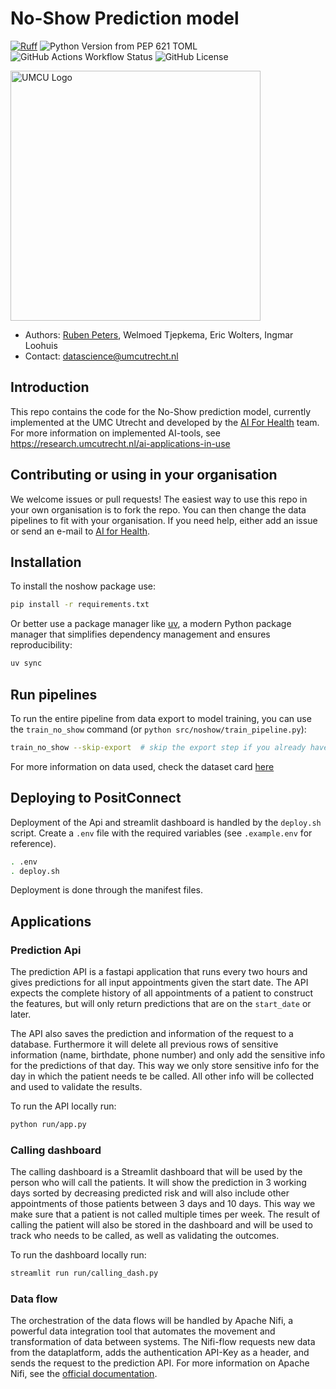 # No-Show Prediction model

[![Ruff](https://img.shields.io/endpoint?url=https://raw.githubusercontent.com/astral-sh/ruff/main/assets/badge/v2.json)](https://github.com/astral-sh/ruff)
![Python Version from PEP 621 TOML](https://img.shields.io/python/required-version-toml?tomlFilePath=https%3A%2F%2Fraw.githubusercontent.com%2FUMCU-Digital-Health%2FNo_Show%2Frefs%2Fheads%2Fmain%2Fpyproject.toml)
![GitHub Actions Workflow Status](https://img.shields.io/github/actions/workflow/status/UMCU-Digital-Health/No_Show/unit_test.yml)
![GitHub License](https://img.shields.io/github/license/UMCU-Digital-Health/No_Show)


<img src="https://cdn.worldvectorlogo.com/logos/umc-utrecht-1.svg" alt="UMCU Logo" width="400"/>

- Authors: [Ruben Peters](r.peters-7@umcutrecht.nl), Welmoed Tjepkema, Eric Wolters, Ingmar Loohuis
- Contact: datascience@umcutrecht.nl


## Introduction
This repo contains the code for the No-Show prediction model, currently implemented at the UMC Utrecht and developed by the [AI For Health](https://github.com/UMCU-Digital-Health) team.
For more information on implemented AI-tools, see <https://research.umcutrecht.nl/ai-applications-in-use>

## Contributing or using in your organisation
We welcome issues or pull requests! The easiest way to use this repo in your own organisation is to fork the repo. You can then change the data pipelines to fit with your organisation. If you need help, either add an issue or send an e-mail to [AI for Health](datascience@umcutrecht.nl).

## Installation

To install the noshow package use:

```bash
pip install -r requirements.txt
```

Or better use a package manager like [uv](https://docs.astral.sh/uv/), a modern Python package manager that simplifies dependency management and ensures reproducibility:

```bash
uv sync
```

## Run pipelines

To run the entire pipeline from data export to model training, you can use the `train_no_show` command (or `python src/noshow/train_pipeline.py`):

```bash
train_no_show --skip-export  # skip the export step if you already have the data
```

For more information on data used, check the dataset card [here](docs/dataset_card.md)

## Deploying to PositConnect

Deployment of the Api and streamlit dashboard is handled by the `deploy.sh` script. Create a `.env` file with the required variables (see `.example.env` for reference).

```bash
. .env
. deploy.sh
```

Deployment is done through the manifest files.

## Applications

### Prediction Api
The prediction API is a fastapi application that runs every two hours and gives predictions for all input appointments given the start date. The API expects the complete history of all appointments of a patient to construct the features, but will only return predictions that are on the `start_date` or later. 

The API also saves the prediction and information of the request to a database. Furthermore it will delete all previous rows of sensitive information (name, birthdate, phone number) and only add the sensitive info for the predictions of that day. This way we only store sensitive info for the day in which the patient needs te be called. All other info will be collected and used to validate the results.

To run the API locally run:

```bash
python run/app.py
```

### Calling dashboard
The calling dashboard is a Streamlit dashboard that will be used by the person who will call the patients. It will show the prediction in 3 working days sorted by decreasing predicted risk and will also include other appointments of those patients between 3 days and 10 days. This way we make sure that a patient is not called multiple times per week. The result of calling the patient will also be stored in the dashboard and will be used to track who needs to be called, as well as validating the outcomes.

To run the dashboard locally run:

```bash
streamlit run run/calling_dash.py
```

### Data flow
The orchestration of the data flows will be handled by Apache Nifi, a powerful data integration tool that automates the movement and transformation of data between systems. The Nifi-flow requests new data from the dataplatform, adds the authentication API-Key as a header, and sends the request to the prediction API. For more information on Apache Nifi, see the [official documentation](https://nifi.apache.org/docs.html).
